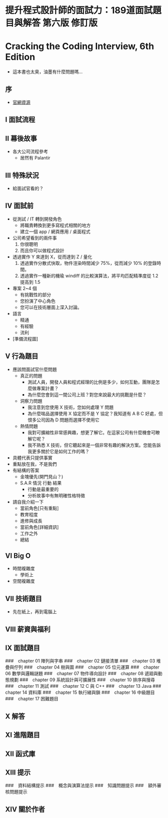 # 提升程式設計師的面試力：189道面試題目與解答 第六版 修訂版
# Cracking the Coding Interview, 6th Edition

- 這本書也太臭，油墨有什麼問題嗎...

## 序
- [官網資源](https://www.crackingthecodinginterview.com/resources.html)
## I 面試流程
## II 幕後故事
- 各大公司流程參考
    - 居然有 Palantir
## III 特殊狀況
- 給面試官看的？
## IV 面試前
- 從測試 / IT 轉到開發角色
    - 將職責轉換到更多寫程式相關的地方
    - 建立一個 app / 網頁應用 / 桌面程式
- 公司希望看到的兩件事
    1. 你很聰明
    2. 而且你可以做程式設計
- 透過實作 Y 來達到 X，從而達到 Z / 量化
    1. 透過實作分散式快取，物件渲染時間減少 75%，從而減少 10% 的登錄時間。
    2. 透過實作一種新的機瑜 windiff 的比較演算法，將平均匹配精準度從 1.2 提高到 1.5
- 專案 2~4 個
    - 有挑戰性的部分
    - 您扮演了中心角色
    - 您可以在技術層面上深入討論。
- 語言
    - 精通
    - 有經驗
    - 流利
- [準備流程圖]
## V 行為題目
- 應該問面試官什麼問題
    - 真正的問題
        - 測試人員，開發人員和程式經理的比例是多少，如何互動，團隊是怎麼做專案計畫？
        - 為什麼您會到這一間公司上班？對您來說最大的挑戰是什麼？
    - 洞察力問題
        - 我注意到您使用 X 技術，您如何處理 Y 問題
        - 為什麼喘品選擇使用 X 協定而不是 Y 協定？我知道有 A B C 好處，但恨多公司因為 D 問題而選擇不使用它
    - 熱情問題
        - 我對可擴縮性非常感興趣，想更了解它。在這家公司有什麼機會可瞭解它呢？
        - 我不熟悉 X 技術，但它聽起來是一個非常有趣的解決方案。您能告訴我更多關於它是如何工作的嗎？
- 具體代表只提供事實
- 重點放在我，不是我們
- 有結構的答案
    - 金塊優先(開門見山？)
    - S.A.R 情況 行動 結果
        - 行動是最重要的
        - 分析故事中有無明確性格特徵
- 請自我介紹一下
    - 當前角色[只有重點]
    - 教育程度
    - 進修與成長
    - 當前角色[詳細資訊]
    - 工作之外
    - 總結
## VI Big O
- 時間複雜度
    - 學術上
- 空間複雜度
## VII 技術題目
- 先在紙上，再到電腦上
## VIII 薪資與福利
## IX 面試題目
###　chapter 01 陣列與字串
###　chapter 02 鏈接清單
###　chapter 03 堆疊與佇列
###　chapter 04 樹與圖
###　chapter 05 位元運算
###　chapter 06 數學與邏輯謎題
###　chapter 07 物件導向設計
###　chapter 08 遞廻與動態規劃
###　chapter 09 系統設計與可擴展性
###　chapter 10 排序與搜尋
###　chapter 11 測試
###　chapter 12 C 與 C++
###　chapter 13 Java
###　chapter 14 資料庫
###　chapter 15 執行緒與鎖
###　chapter 16 中級題目
###　chapter 17 困難題目
## X 解答
## XI 進階題目
## XII 函式庫
## XIII 提示
###　資料結構提示
###　概念與演算法提示
###　知識問題提示
###　額外審核問題提示
## XIV 關於作者